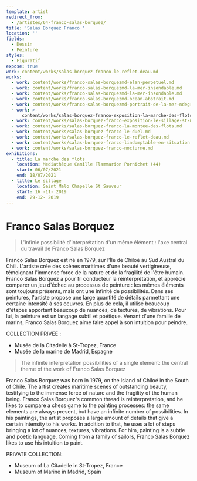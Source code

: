 ```yaml
---
template: artist
redirect_from:
  - /artistes/64-franco-salas-borquez/
title: 'Salas Borquez Franco '
location: ''
fields:
  - Dessin
  - Peinture
styles:
  - Figuratif
expose: true
work: content/works/salas-borquez-franco-le-reflet-deau.md
works:
  - work: content/works/franco-salas-borquezmd-elan-perpetuel.md
  - work: content/works/franco-salas-borquezmd-la-mer-insondable.md
  - work: content/works/franco-salas-borquezmd-la-mer-insondable.md
  - work: content/works/franco-salas-borquezmd-ocean-abstrait.md
  - work: content/works/franco-salas-borquezmd-portrait-de-la-mer-ndegree3.md
  - work: >-
      content/works/salas-borquez-franco-exposition-la-marche-des-flots-mediatheque-pornichet.md
  - work: content/works/salas-borquez-franco-exposition-le-sillage-st-malo-2019.md
  - work: content/works/salas-borquez-franco-la-montee-des-flots.md
  - work: content/works/salas-borquez-franco-le-duel.md
  - work: content/works/salas-borquez-franco-le-reflet-deau.md
  - work: content/works/salas-borquez-franco-lindomptable-en-situation.md
  - work: content/works/salas-borquez-franco-nocturne.md
exhibitions:
  - title: La marche des flots
    location: Mediathèque Camille Flammarion Pornichet (44)
    start: 06/07/2021
    end: 18/07/2021
  - title: Le sillage
    location: Saint Malo Chapelle St Sauveur
    start: 16 -11- 2019
    end: 29-12- 2019
---
```


# Franco Salas Borquez

> L'infinie possibilité d'interprétation d'un même élément : l'axe central du travail de Franco Salas Borquez

Franco Salas Borquez est né en 1979, sur l’Île de Chiloé au Sud Austral du Chili. L'artiste crée des scènes maritimes d'une beauté vertigineuse, témoignant l'immense force de la nature et de la fragilité de l'être humain. Franco Salas Borquez a pour fil conducteur la réinterprétation, et apprécie comparer un jeu d'échec au processus de peinture : les mêmes éléments sont toujours présents, mais ont une infinité de possibilités. Dans ses peintures, l'artiste propose une large quantité de détails parmettant une certaine intensité à ses oeuvres. En plus de cela, il utilise beaucoup d'étapes apportant beaucoup de nuances, de textures, de vibrations. Pour lui, la peinture est un langage subtil et poétique. Venant d'une famille de marins, Franco Salas Borquez aime faire appel à son intuition pour peindre.

COLLECTION PRIVEE :

* Musée de la Citadelle à St-Tropez, France
* Musée de la marine de Madrid, Espagne

> The infinite interpretation possibilities of a single element: the central theme of the work of Franco Salas Borquez

Franco Salas Borquez was born in 1979, on the island of Chiloé in the South of Chile. The artist creates maritime scenes of outstanding beauty, testifying to the immense force of nature and the fragility of the human being. Franco Salas Borquez's common thread is reinterpretation, and he likes to compare a chess game to the painting processes: the same elements are always present, but have an infinite number of possibilities. In his paintings, the artist proposes a large amount of details that give a certain intensity to his works. In addition to that, he uses a lot of steps bringing a lot of nuances, textures, vibrations. For him, painting is a subtle and poetic language. Coming from a family of sailors, Franco Salas Borquez likes to use his intuition to paint.

PRIVATE COLLECTION:

* Museum of La Citadelle in St-Tropez, France
* Museum of Marine in Madrid, Spain

